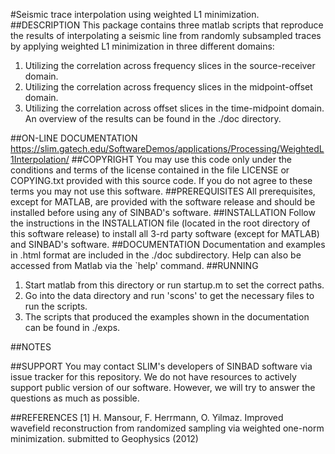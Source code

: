 #Seismic trace interpolation using weighted L1 minimization.
##DESCRIPTION
This package contains three matlab scripts that reproduce the results of interpolating a seismic line from randomly subsampled traces by applying weighted L1 minimization in three different domains: 

1. Utilizing the correlation across frequency slices in the source-receiver domain.
2. Utilizing the correlation across frequency slices in the midpoint-offset domain.
3. Utilizing the correlation across offset slices in the time-midpoint domain.
    An overview of the results can be found in the ./doc directory.
    
##ON-LINE DOCUMENTATION
<https://slim.gatech.edu/SoftwareDemos/applications/Processing/WeightedL1Interpolation/>
##COPYRIGHT
You may use this code only under the conditions and terms of the
    license contained in the file LICENSE or COPYING.txt provided with
    this source code. If you do not agree to these terms you may not
    use this software.
##PREREQUISITES
All prerequisites, except for MATLAB, are provided with the
    software release and should be installed before using any of
    SINBAD's software.
##INSTALLATION
Follow the instructions in the INSTALLATION file (located in the
    root directory of this software release) to install all 3-rd party
    software (except for MATLAB) and SINBAD's software.
##DOCUMENTATION
Documentation and examples in .html format are included in the ./doc subdirectory.
    Help can also be accessed from Matlab via the `help' command.
##RUNNING
1. Start matlab from this directory or run startup.m to set the correct paths.
2. Go into the data directory and run 'scons' to get the necessary files to
      run the scripts.
3. The scripts that produced the examples shown in the documentation can be found in ./exps.

##NOTES

##SUPPORT
 You may contact SLIM's developers of SINBAD software via issue tracker for this repository. We do not have resources to actively support public version of our software. However, we will try to answer the questions as much as possible.

##REFERENCES
  [1] H. Mansour, F. Herrmann, O. Yilmaz. Improved wavefield reconstruction from randomized sampling via weighted one-norm minimization. submitted to Geophysics (2012)
